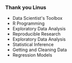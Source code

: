 ### Thank you Linus

* Data Scientist's Toolbox
* R Programming
* Exploratory Data Analysis
* Reproducible Research
* Exploratory Data Analysis
* Statistical Inference
* Getting and Cleaning Data
* Regression Models
